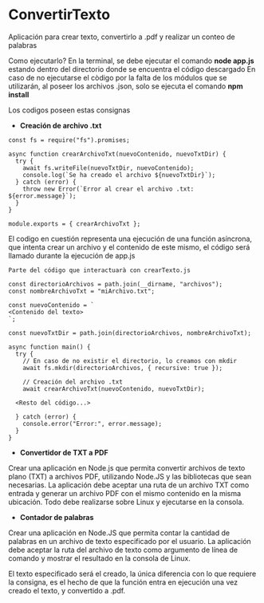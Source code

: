 # ConvertirTexto
Aplicación para crear texto, convertirlo a .pdf y realizar un conteo de palabras

Como ejecutarlo?
En la terminal, se debe ejecutar el comando **node app.js** estando dentro del directorio donde se encuentra el código descargado
En caso de no ejecutarse el còdigo por la falta de los módulos que se utilizarán, al poseer los archivos .json, solo se ejecuta el comando **npm install**

Los codigos poseen estas consignas

- **Creación de archivo .txt**

```
const fs = require("fs").promises;

async function crearArchivoTxt(nuevoContenido, nuevoTxtDir) {
  try {
    await fs.writeFile(nuevoTxtDir, nuevoContenido);
    console.log(`Se ha creado el archivo ${nuevoTxtDir}`);
  } catch (error) {
    throw new Error(`Error al crear el archivo .txt: ${error.message}`);
  }
}

module.exports = { crearArchivoTxt };

```

El codigo en cuestión representa una ejecución de una función asíncrona, que intenta crear un archivo y el contenido de este mismo, el código será llamado durante la ejecución de app.js

```
Parte del código que interactuarà con crearTexto.js

const directorioArchivos = path.join(__dirname, "archivos");
const nombreArchivoTxt = "miArchivo.txt"; 

const nuevoContenido = `
<Contenido del texto>
`;

const nuevoTxtDir = path.join(directorioArchivos, nombreArchivoTxt);

async function main() {
  try {
    // En caso de no existir el directorio, lo creamos con mkdir
    await fs.mkdir(directorioArchivos, { recursive: true });

    // Creación del archivo .txt
    await crearArchivoTxt(nuevoContenido, nuevoTxtDir);

  <Resto del código...>

  } catch (error) {
    console.error("Error:", error.message);
  }
}

```

- **Convertidor de TXT a PDF**

Crear una aplicación en Node.js que permita convertir archivos de texto plano (TXT) a
archivos PDF, utilizando Node.JS y las bibliotecas que sean necesarias. La aplicación debe
aceptar una ruta de un archivo TXT como entrada y generar un archivo PDF con el mismo
contenido en la misma ubicación. Todo debe realizarse sobre Linux y ejecutarse en la
consola.


- **Contador de palabras**

Crear una aplicación en Node.JS que permita contar la cantidad de palabras en un archivo de
texto especificado por el usuario. La aplicación debe aceptar la ruta del archivo de texto
como argumento de línea de comando y mostrar el resultado en la consola de Linux.

El texto especificado será el creado, la única diferencia con lo que requiere la consigna, es el hecho de que la función entra en ejecución una vez creado el texto, y convertido a .pdf.
